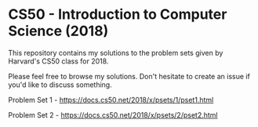 # CS50 - Introduction to Computer Science (2018)

This repository contains my solutions to the problem sets given by Harvard's CS50 class for 2018.

Please feel free to browse my solutions. Don't hesitate to create an issue if you'd like to discuss something.

Problem Set 1 - https://docs.cs50.net/2018/x/psets/1/pset1.html

Problem Set 2 - https://docs.cs50.net/2018/x/psets/2/pset2.html